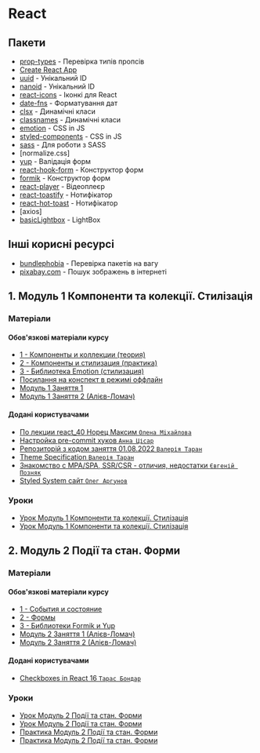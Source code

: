 # React

## Пакети

- [prop-types](https://www.npmjs.com/package/prop-types) - Перевірка типів пропсів
- [Create React App](https://create-react-app.dev/)
- [uuid](https://www.npmjs.com/package/uuid) - Унікальний ID
- [nanoid](https://www.npmjs.com/package/nanoid) - Унікальний ID
- [react-icons](https://react-icons.github.io/react-icons/) - Іконкі для React
- [date-fns](https://date-fns.org/) - Форматування дат
- [clsx](https://www.npmjs.com/package/clsx) - Динамічні класи
- [classnames](https://www.npmjs.com/package/classnames) - Динамічні класи
- [emotion](https://emotion.sh/docs/introduction) - CSS in JS
- [styled-components](https://styled-components.com/) - CSS in JS
- [sass](https://www.npmjs.com/package/sass) - Для роботи з SASS
- [normalize.css]
- [yup](https://www.npmjs.com/package/yup) - Валідація форм
- [react-hook-form](https://react-hook-form.com/) - Конструктор форм
- [formik](https://formik.org/) - Конструктор форм
- [react-player](https://www.npmjs.com/package/react-player) - Відеоплеєр
- [react-toastify](https://www.npmjs.com/package/react-toastify) - Нотифікатор
- [react-hot-toast](https://react-hot-toast.com/) - Нотифікатор
- [axios]
- [basicLightbox](https://www.npmjs.com/package/basiclightbox) - LightBox

## Інші корисні ресурсі

- [bundlephobia](https://bundlephobia.com/) - Перевірка пакетів на вагу
- [pixabay.com](https://pixabay.com/api/docs/) - Пошук зображень в інтернеті

## 1. Модуль 1 Компоненти та колекції. Стилізація

### Матеріали

#### Обов'язкові матеріали курсу

- [1 - Компоненты и коллекции (теория)](https://www.youtube.com/watch?v=jy7ElyM6m7I)
- [2 - Компоненты и стилизация (практика)](https://www.youtube.com/watch?v=XRs3v6pNOH8)
- [3 - Библиотека Emotion (стилизация)](https://www.youtube.com/watch?v=S9-zFqxeEr8)
- [Посилання на конспект в режимі оффлайн](https://textbook.edu.goit.global/react-zr7b4k-pwa/v1/uk/docs/lesson-01/web-apps/)
- [Модуль 1 Заняття 1](https://www.youtube.com/watch?v=2OAcJ99XCeE)
- [Модуль 1 Заняття 2 (Алієв-Ломач)](https://www.youtube.com/watch?v=Vq1RAsifycE)

#### Додані користувачами

- [По лекции react_40 Норец Максим `Олена Мiхайлова`](https://github.com/Karlsoninit/online_react_40)
- [Настройка pre-commit хуков `Анна Цісар`](https://github.com/goitacademy/react-lint-staged-workshop)
- [Репозиторій з кодом заняття 01.08.2022 `Валерія Таран`](https://github.com/luxplanjay/react-48/tree/01-components/src)
- [Theme Specification `Валерія Таран`](https://theme-ui.com/theme-spec)
- [Знакомство с MPA/SPA, SSR/CSR - отличия, недостатки `Євгеній Позняк`](https://www.youtube.com/watch?v=0zQPQztuWto)
- [Styled System сайт `Олег Аргунов`](https://github.com/styled-system/styled-system)

### Уроки

- [Урок Модуль 1 Компоненти та колекції. Стилізація](https://www.youtube.com/watch?v=K2lRylU8TYA)
- [Урок Модуль 1 Компоненти та колекції. Стилізація](https://www.youtube.com/watch?v=4agLRSRL3og)

## 2. Модуль 2 Події та стан. Форми

### Матеріали

#### Обов'язкові матеріали курсу

- [1 - События и состояние](https://www.youtube.com/watch?v=nLdbvJ5KVQw)
- [2 - Формы](https://www.youtube.com/watch?v=80l5dUxKQLo)
- [3 - Библиотеки Formik и Yup](https://www.youtube.com/watch?v=hZNiA0CE7qw)
- [Модуль 2 Заняття 1 (Алієв-Ломач)](https://www.youtube.com/watch?v=sJ630cmuyyg)
- [Модуль 2 Заняття 2 (Алієв-Ломач)](https://www.youtube.com/watch?v=3xrm9oOgZ1c)

#### Додані користувачами

- [Checkboxes in React 16 `Тарас Бондар`](https://react.tips/checkboxes-in-react-16/)

### Уроки

- [Урок Модуль 2 Події та стан. Форми](https://www.youtube.com/watch?v=iZN3U4I9nS4)
- [Урок Модуль 2 Події та стан. Форми](https://www.youtube.com/watch?v=0H8mT3oh08U)
- [Практика Модуль 2 Події та стан. Форми](https://www.youtube.com/watch?v=6wIdhzm4prg)
- [Практика Модуль 2 Події та стан. Форми](https://www.youtube.com/watch?v=i56Dkw3kjIs)
